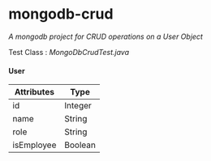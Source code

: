 # mongodb-crud

*A mongodb project for CRUD operations on a User Object*

Test Class : *MongoDbCrudTest.java*

#### User ####

Attributes  | Type
------------| -------------
id          | Integer
name        | String
role        | String
isEmployee  | Boolean

